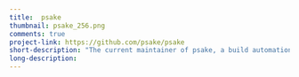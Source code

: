 ```yaml
---
title:  psake
thumbnail: psake_256.png
comments: true
project-link: https://github.com/psake/psake
short-description: "The current maintainer of psake, a build automation tool written in PowerShell."
long-description:
---
```

